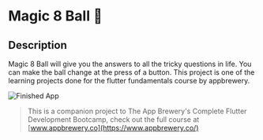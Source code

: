 # Magic 8 Ball 🎱

## Description

Magic 8 Ball will give you the answers to all the tricky questions in life. You can make the ball change at the press of a button. This project is one of the learning projects done for the flutter fundamentals course by appbrewery.

![Finished App](https://github.com/londonappbrewery/Images/blob/master/8-ball-flutter-gif.gif)


>This is a companion project to The App Brewery's Complete Flutter Development Bootcamp, check out the full course at [www.appbrewery.co](https://www.appbrewery.co/)
